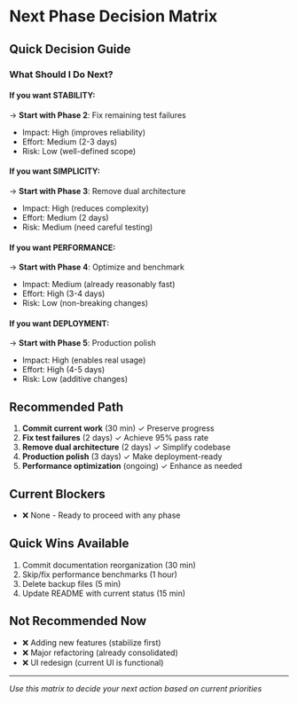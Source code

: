 # Next Phase Decision Matrix

## Quick Decision Guide

### What Should I Do Next?

#### If you want STABILITY:
→ **Start with Phase 2**: Fix remaining test failures
- Impact: High (improves reliability)
- Effort: Medium (2-3 days)
- Risk: Low (well-defined scope)

#### If you want SIMPLICITY:
→ **Start with Phase 3**: Remove dual architecture
- Impact: High (reduces complexity)
- Effort: Medium (2 days)
- Risk: Medium (need careful testing)

#### If you want PERFORMANCE:
→ **Start with Phase 4**: Optimize and benchmark
- Impact: Medium (already reasonably fast)
- Effort: High (3-4 days)
- Risk: Low (non-breaking changes)

#### If you want DEPLOYMENT:
→ **Start with Phase 5**: Production polish
- Impact: High (enables real usage)
- Effort: High (4-5 days)
- Risk: Low (additive changes)

## Recommended Path
1. **Commit current work** (30 min) ✓ Preserve progress
2. **Fix test failures** (2 days) ✓ Achieve 95% pass rate
3. **Remove dual architecture** (2 days) ✓ Simplify codebase
4. **Production polish** (3 days) ✓ Make deployment-ready
5. **Performance optimization** (ongoing) ✓ Enhance as needed

## Current Blockers
- ❌ None - Ready to proceed with any phase

## Quick Wins Available
1. Commit documentation reorganization (30 min)
2. Skip/fix performance benchmarks (1 hour)
3. Delete backup files (5 min)
4. Update README with current status (15 min)

## Not Recommended Now
- ❌ Adding new features (stabilize first)
- ❌ Major refactoring (already consolidated)
- ❌ UI redesign (current UI is functional)

---
*Use this matrix to decide your next action based on current priorities*

